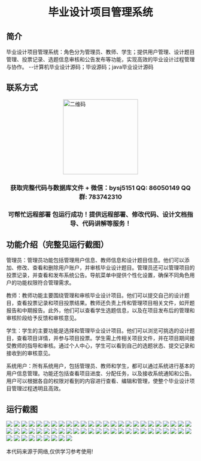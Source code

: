 <p><h1 align="center">毕业设计项目管理系统</h1></p>

## 简介
毕业设计项目管理系统：角色分为管理员、教师、学生；提供用户管理、设计题目管理、投票记录、选题信息审核和公告发布等功能，实现高效的毕业设计过程管理与协作。    --计算机毕业设计源码；毕设源码；java毕业设计源码


## 联系方式
<img src="https://bs-1329754181.cos.ap-shanghai.myqcloud.com/wx.jpg" alt="二维码" style="display: block; margin: 0 auto;" width="200px">
<p><h3 align="center">获取完整代码与数据库文件 + 微信：bysj5151 QQ: 86050149 QQ群: 783742310</h3></p>
<p><h3 align="center">可帮忙远程部署 包运行成功！提供远程部署、修改代码、设计文档指导、代码讲解等服务！</h3></p>

## 功能介绍（完整见运行截图）
管理员：管理员功能包括管理用户信息、教师信息和设计题目信息。他们可以添加、修改、查看和删除用户账户，并审核毕业设计题目。管理员还可以管理项目的投票记录，并查看和发布系统公告。导航菜单中提供个性化设置，确保不同角色用户的功能权限符合管理需求。

教师：教师功能主要围绕管理和审核毕业设计项目。他们可以提交自己的设计题目，查看投票记录和项目投票结果。教师还负责上传和管理项目相关文件，如开题报告和中期报告。此外，他们可以查看学生选题信息，以及在项目发布后的管理和审核阶段给予反馈和审核意见。

学生：学生的主要功能是选择和管理毕业设计项目。他们可以浏览可挑选的设计题目，查看项目详情，并参与项目投票。学生需上传相关项目文件，并在项目期间接受教师的指导和审核。通过个人中心，学生可以看到自己的选题状态、提交记录和接收到的审核意见。

系统用户：所有系统用户，包括管理员、教师和学生，都可以通过系统进行基本的用户信息管理。功能还包括查看项目进度、分配任务，以及接收系统通知和公告。用户可以根据各自的权限对看到的内容进行查看、编辑和管理，使整个毕业设计项目管理过程透明且高效。


## 运行截图
![](https://bs-1329754181.cos.ap-shanghai.myqcloud.com/ssm/GraduationProjectManagementSystem/img/001.jpg)
![](https://bs-1329754181.cos.ap-shanghai.myqcloud.com/ssm/GraduationProjectManagementSystem/img/002.jpg)
![](https://bs-1329754181.cos.ap-shanghai.myqcloud.com/ssm/GraduationProjectManagementSystem/img/003.jpg)
![](https://bs-1329754181.cos.ap-shanghai.myqcloud.com/ssm/GraduationProjectManagementSystem/img/004.jpg)
![](https://bs-1329754181.cos.ap-shanghai.myqcloud.com/ssm/GraduationProjectManagementSystem/img/005.jpg)
![](https://bs-1329754181.cos.ap-shanghai.myqcloud.com/ssm/GraduationProjectManagementSystem/img/006.jpg)
![](https://bs-1329754181.cos.ap-shanghai.myqcloud.com/ssm/GraduationProjectManagementSystem/img/007.jpg)
![](https://bs-1329754181.cos.ap-shanghai.myqcloud.com/ssm/GraduationProjectManagementSystem/img/008.jpg)
![](https://bs-1329754181.cos.ap-shanghai.myqcloud.com/ssm/GraduationProjectManagementSystem/img/009.jpg)
![](https://bs-1329754181.cos.ap-shanghai.myqcloud.com/ssm/GraduationProjectManagementSystem/img/010.jpg)
![](https://bs-1329754181.cos.ap-shanghai.myqcloud.com/ssm/GraduationProjectManagementSystem/img/011.jpg)
![](https://bs-1329754181.cos.ap-shanghai.myqcloud.com/ssm/GraduationProjectManagementSystem/img/012.jpg)
![](https://bs-1329754181.cos.ap-shanghai.myqcloud.com/ssm/GraduationProjectManagementSystem/img/013.jpg)
![](https://bs-1329754181.cos.ap-shanghai.myqcloud.com/ssm/GraduationProjectManagementSystem/img/014.jpg)
![](https://bs-1329754181.cos.ap-shanghai.myqcloud.com/ssm/GraduationProjectManagementSystem/img/015.jpg)
![](https://bs-1329754181.cos.ap-shanghai.myqcloud.com/ssm/GraduationProjectManagementSystem/img/016.jpg)
![](https://bs-1329754181.cos.ap-shanghai.myqcloud.com/ssm/GraduationProjectManagementSystem/img/017.jpg)
![](https://bs-1329754181.cos.ap-shanghai.myqcloud.com/ssm/GraduationProjectManagementSystem/img/018.jpg)
![](https://bs-1329754181.cos.ap-shanghai.myqcloud.com/ssm/GraduationProjectManagementSystem/img/019.jpg)
![](https://bs-1329754181.cos.ap-shanghai.myqcloud.com/ssm/GraduationProjectManagementSystem/img/020.jpg)
![](https://bs-1329754181.cos.ap-shanghai.myqcloud.com/ssm/GraduationProjectManagementSystem/img/021.jpg)
![](https://bs-1329754181.cos.ap-shanghai.myqcloud.com/ssm/GraduationProjectManagementSystem/img/022.jpg)
![](https://bs-1329754181.cos.ap-shanghai.myqcloud.com/ssm/GraduationProjectManagementSystem/img/023.jpg)
![](https://bs-1329754181.cos.ap-shanghai.myqcloud.com/ssm/GraduationProjectManagementSystem/img/024.jpg)
![](https://bs-1329754181.cos.ap-shanghai.myqcloud.com/ssm/GraduationProjectManagementSystem/img/025.jpg)
![](https://bs-1329754181.cos.ap-shanghai.myqcloud.com/ssm/GraduationProjectManagementSystem/img/026.jpg)
![](https://bs-1329754181.cos.ap-shanghai.myqcloud.com/ssm/GraduationProjectManagementSystem/img/027.jpg)
![](https://bs-1329754181.cos.ap-shanghai.myqcloud.com/ssm/GraduationProjectManagementSystem/img/028.jpg)
![](https://bs-1329754181.cos.ap-shanghai.myqcloud.com/ssm/GraduationProjectManagementSystem/img/029.jpg)
![](https://bs-1329754181.cos.ap-shanghai.myqcloud.com/ssm/GraduationProjectManagementSystem/img/030.jpg)
![](https://bs-1329754181.cos.ap-shanghai.myqcloud.com/ssm/GraduationProjectManagementSystem/img/031.jpg)
![](https://bs-1329754181.cos.ap-shanghai.myqcloud.com/ssm/GraduationProjectManagementSystem/img/032.jpg)
![](https://bs-1329754181.cos.ap-shanghai.myqcloud.com/ssm/GraduationProjectManagementSystem/img/033.jpg)
![](https://bs-1329754181.cos.ap-shanghai.myqcloud.com/ssm/GraduationProjectManagementSystem/img/034.jpg)
![](https://bs-1329754181.cos.ap-shanghai.myqcloud.com/ssm/GraduationProjectManagementSystem/img/035.jpg)
![](https://bs-1329754181.cos.ap-shanghai.myqcloud.com/ssm/GraduationProjectManagementSystem/img/036.jpg)
![](https://bs-1329754181.cos.ap-shanghai.myqcloud.com/ssm/GraduationProjectManagementSystem/img/037.jpg)
![](https://bs-1329754181.cos.ap-shanghai.myqcloud.com/ssm/GraduationProjectManagementSystem/img/038.jpg)
![](https://bs-1329754181.cos.ap-shanghai.myqcloud.com/ssm/GraduationProjectManagementSystem/img/039.jpg)
![](https://bs-1329754181.cos.ap-shanghai.myqcloud.com/ssm/GraduationProjectManagementSystem/img/040.jpg)
![](https://bs-1329754181.cos.ap-shanghai.myqcloud.com/ssm/GraduationProjectManagementSystem/img/041.jpg)
![](https://bs-1329754181.cos.ap-shanghai.myqcloud.com/ssm/GraduationProjectManagementSystem/img/042.jpg)
![](https://bs-1329754181.cos.ap-shanghai.myqcloud.com/ssm/GraduationProjectManagementSystem/img/043.jpg)
![](https://bs-1329754181.cos.ap-shanghai.myqcloud.com/ssm/GraduationProjectManagementSystem/img/044.jpg)
![](https://bs-1329754181.cos.ap-shanghai.myqcloud.com/ssm/GraduationProjectManagementSystem/img/045.jpg)
![](https://bs-1329754181.cos.ap-shanghai.myqcloud.com/ssm/GraduationProjectManagementSystem/img/046.jpg)
![](https://bs-1329754181.cos.ap-shanghai.myqcloud.com/ssm/GraduationProjectManagementSystem/img/047.jpg)
![](https://bs-1329754181.cos.ap-shanghai.myqcloud.com/ssm/GraduationProjectManagementSystem/img/048.jpg)
![](https://bs-1329754181.cos.ap-shanghai.myqcloud.com/ssm/GraduationProjectManagementSystem/img/049.jpg)
![](https://bs-1329754181.cos.ap-shanghai.myqcloud.com/ssm/GraduationProjectManagementSystem/img/050.jpg)
![](https://bs-1329754181.cos.ap-shanghai.myqcloud.com/ssm/GraduationProjectManagementSystem/img/051.jpg)
![](https://bs-1329754181.cos.ap-shanghai.myqcloud.com/ssm/GraduationProjectManagementSystem/img/052.jpg)
![](https://bs-1329754181.cos.ap-shanghai.myqcloud.com/ssm/GraduationProjectManagementSystem/img/053.jpg)
![](https://bs-1329754181.cos.ap-shanghai.myqcloud.com/ssm/GraduationProjectManagementSystem/img/054.jpg)
![](https://bs-1329754181.cos.ap-shanghai.myqcloud.com/ssm/GraduationProjectManagementSystem/img/055.jpg)
![](https://bs-1329754181.cos.ap-shanghai.myqcloud.com/ssm/GraduationProjectManagementSystem/img/056.jpg)
![](https://bs-1329754181.cos.ap-shanghai.myqcloud.com/ssm/GraduationProjectManagementSystem/img/057.jpg)
![](https://bs-1329754181.cos.ap-shanghai.myqcloud.com/ssm/GraduationProjectManagementSystem/img/058.jpg)
![](https://bs-1329754181.cos.ap-shanghai.myqcloud.com/ssm/GraduationProjectManagementSystem/img/059.jpg)

<p>本代码来源于网络,仅供学习参考使用!</p>
